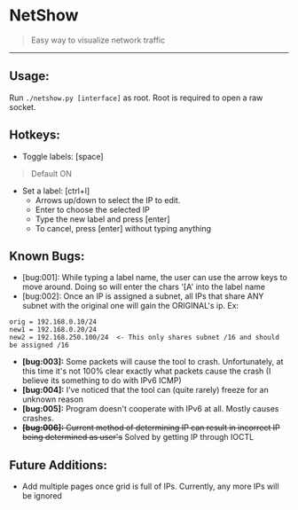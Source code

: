 # NetShow
> Easy way to visualize network traffic

---

## Usage:
Run `./netshow.py [interface]` as root. Root is required to open a raw socket.

## Hotkeys:
- Toggle labels: [space]
> Default ON

- Set a label: [ctrl+l]
	- Arrows up/down to select the IP to edit.
	- Enter to choose the selected IP
	- Type the new label and press [enter]
	- To cancel, press [enter] without typing anything

## Known Bugs:
- [bug:001]: While typing a label name, the user can use the arrow keys to move around. Doing so will enter the chars '[A' into the label name
- [bug:002]: Once an IP is assigned a subnet, all IPs that share ANY subnet with the original one will gain the ORIGINAL's ip. Ex:

```
orig = 192.168.0.10/24
new1 = 192.168.0.20/24
new2 = 192.168.250.100/24  <- This only shares subnet /16 and should be assigned /16
```

- **[bug:003]:** Some packets will cause the tool to crash. Unfortunately, at this time it's not 100% clear exactly what packets cause the crash (I believe its something to do with IPv6 ICMP)
- **[bug:004]:** I've noticed that the tool can (quite rarely) freeze for an unknown reason
- **[bug:005]:** Program doesn't cooperate with IPv6 at all. Mostly causes crashes.
- ~~**[bug:006]:** Current method of determining IP can result in incorrect IP being determined as user's~~  Solved by getting IP through IOCTL

## Future Additions:
- Add multiple pages once grid is full of IPs. Currently, any more IPs will be ignored
